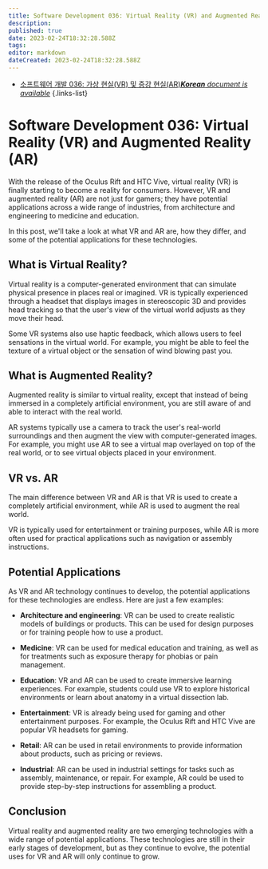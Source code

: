 ```yaml
---
title: Software Development 036: Virtual Reality (VR) and Augmented Reality (AR)
description: 
published: true
date: 2023-02-24T18:32:28.588Z
tags: 
editor: markdown
dateCreated: 2023-02-24T18:32:28.588Z
---
```


- [소프트웨어 개발 036: 가상 현실(VR) 및 증강 현실(AR)***Korean** document is available*](/ko/Knowledge-base/Software-Development/Learning/software-development-036-virtual-reality-vr-and-augmented-reality-ar)
{.links-list}


# Software Development 036: Virtual Reality (VR) and Augmented Reality (AR)

With the release of the Oculus Rift and HTC Vive, virtual reality (VR) is finally starting to become a reality for consumers. However, VR and augmented reality (AR) are not just for gamers; they have potential applications across a wide range of industries, from architecture and engineering to medicine and education.

In this post, we'll take a look at what VR and AR are, how they differ, and some of the potential applications for these technologies.

## What is Virtual Reality?

Virtual reality is a computer-generated environment that can simulate physical presence in places real or imagined. VR is typically experienced through a headset that displays images in stereoscopic 3D and provides head tracking so that the user's view of the virtual world adjusts as they move their head.

Some VR systems also use haptic feedback, which allows users to feel sensations in the virtual world. For example, you might be able to feel the texture of a virtual object or the sensation of wind blowing past you.

## What is Augmented Reality?

Augmented reality is similar to virtual reality, except that instead of being immersed in a completely artificial environment, you are still aware of and able to interact with the real world.

AR systems typically use a camera to track the user's real-world surroundings and then augment the view with computer-generated images. For example, you might use AR to see a virtual map overlayed on top of the real world, or to see virtual objects placed in your environment.

## VR vs. AR

The main difference between VR and AR is that VR is used to create a completely artificial environment, while AR is used to augment the real world.

VR is typically used for entertainment or training purposes, while AR is more often used for practical applications such as navigation or assembly instructions.

## Potential Applications

As VR and AR technology continues to develop, the potential applications for these technologies are endless. Here are just a few examples:

- **Architecture and engineering**: VR can be used to create realistic models of buildings or products. This can be used for design purposes or for training people how to use a product.

- **Medicine**: VR can be used for medical education and training, as well as for treatments such as exposure therapy for phobias or pain management.

- **Education**: VR and AR can be used to create immersive learning experiences. For example, students could use VR to explore historical environments or learn about anatomy in a virtual dissection lab.

- **Entertainment**: VR is already being used for gaming and other entertainment purposes. For example, the Oculus Rift and HTC Vive are popular VR headsets for gaming.

- **Retail**: AR can be used in retail environments to provide information about products, such as pricing or reviews.

- **Industrial**: AR can be used in industrial settings for tasks such as assembly, maintenance, or repair. For example, AR could be used to provide step-by-step instructions for assembling a product.

## Conclusion

Virtual reality and augmented reality are two emerging technologies with a wide range of potential applications. These technologies are still in their early stages of development, but as they continue to evolve, the potential uses for VR and AR will only continue to grow.